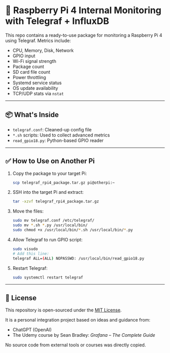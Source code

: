 # 🐧 Raspberry Pi 4 Internal Monitoring with Telegraf + InfluxDB

This repo contains a ready-to-use package for monitoring a Raspberry Pi 4 using Telegraf. Metrics include:

- CPU, Memory, Disk, Network
- GPIO input
- Wi-Fi signal strength
- Package count
- SD card file count
- Power throttling
- Systemd service status
- OS update availability
- TCP/UDP stats via `nstat`

---

## 📦 What's Inside

- `telegraf.conf`: Cleaned-up config file
- `*.sh` scripts: Used to collect advanced metrics
- `read_gpio18.py`: Python-based GPIO reader

---

## ✅ How to Use on Another Pi

1. Copy the package to your target Pi:
   ```bash
   scp telegraf_rpi4_package.tar.gz pi@otherpi:~
   ```

2. SSH into the target Pi and extract:
   ```bash
   tar -xzvf telegraf_rpi4_package.tar.gz
   ```

3. Move the files:
   ```bash
   sudo mv telegraf.conf /etc/telegraf/
   sudo mv *.sh *.py /usr/local/bin/
   sudo chmod +x /usr/local/bin/*.sh /usr/local/bin/*.py
   ```

4. Allow Telegraf to run GPIO script:
   ```bash
   sudo visudo
   # Add this line:
   telegraf ALL=(ALL) NOPASSWD: /usr/local/bin/read_gpio18.py
   ```

5. Restart Telegraf:
   ```bash
   sudo systemctl restart telegraf
   ```

---

## 📄 License

This repository is open-sourced under the [MIT License](LICENSE).

It is a personal integration project based on ideas and guidance from:
- ChatGPT (OpenAI)
- The Udemy course by Sean Bradley: *Grafana – The Complete Guide*

No source code from external tools or courses was directly copied.
